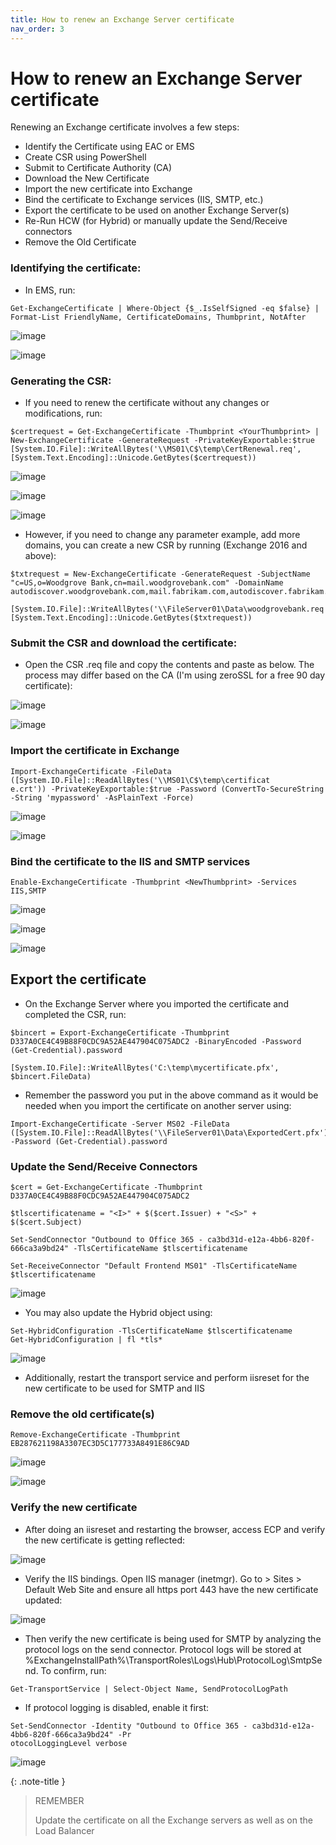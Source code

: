 ```yaml
---
title: How to renew an Exchange Server certificate
nav_order: 3
---
```


# How to renew an Exchange Server certificate

Renewing an Exchange certificate involves a few steps:

- Identify the Certificate using EAC or EMS
- Create CSR using PowerShell
- Submit to Certificate Authority (CA)
- Download the New Certificate
- Import the new certificate into Exchange
- Bind the certificate to Exchange services (IIS, SMTP, etc.)
- Export the certificate to be used on another Exchange Server(s)
- Re-Run HCW (for Hybrid) or manually update the Send/Receive connectors
- Remove the Old Certificate



### Identifying the certificate:

* In EMS, run:


```
Get-ExchangeCertificate | Where-Object {$_.IsSelfSigned -eq $false} | Format-List FriendlyName, CertificateDomains, Thumbprint, NotAfter
```

![image](https://github.com/user-attachments/assets/a00f3ba8-5dfc-4fdc-abb1-25b65eaa0733)


![image](https://github.com/user-attachments/assets/e915ad4a-53f4-4824-b82f-7d9951b3aebe)


### Generating the CSR:

* If you need to renew the certificate without any changes or modifications, run:


```
$certrequest = Get-ExchangeCertificate -Thumbprint <YourThumbprint> | New-ExchangeCertificate -GenerateRequest -PrivateKeyExportable:$true
[System.IO.File]::WriteAllBytes('\\MS01\C$\temp\CertRenewal.req', [System.Text.Encoding]::Unicode.GetBytes($certrequest))
```

![image](https://github.com/user-attachments/assets/4f4aa8db-aee4-41dc-9356-a68e61b4d444)


![image](https://github.com/user-attachments/assets/d23227fd-b0c3-4f89-873a-380418b34105)


![image](https://github.com/user-attachments/assets/0bf60957-7377-471d-8e34-0d564c9d9ff0)


* However, if you need to change any parameter example, add more domains, you can create a new CSR by running (Exchange 2016 and above):

```
$txtrequest = New-ExchangeCertificate -GenerateRequest -SubjectName "c=US,o=Woodgrove Bank,cn=mail.woodgrovebank.com" -DomainName autodiscover.woodgrovebank.com,mail.fabrikam.com,autodiscover.fabrikam.com

[System.IO.File]::WriteAllBytes('\\FileServer01\Data\woodgrovebank.req', [System.Text.Encoding]::Unicode.GetBytes($txtrequest))
```

### Submit the CSR and download the certificate:

* Open the CSR .req file and copy the contents and paste as below. The process may differ based on the CA (I'm using zeroSSL for a free 90 day certificate):


![image](https://github.com/user-attachments/assets/ee1682c0-076d-4f9d-bf51-9ff964d4b634)


![image](https://github.com/user-attachments/assets/2d8dd5e7-5418-4828-971e-242c81d8b82b)


### Import the certificate in Exchange


```
Import-ExchangeCertificate -FileData ([System.IO.File]::ReadAllBytes('\\MS01\C$\temp\certificat
e.crt')) -PrivateKeyExportable:$true -Password (ConvertTo-SecureString -String 'mypassword' -AsPlainText -Force)
```

![image](https://github.com/user-attachments/assets/ed4b2725-4708-4298-acf8-6bcc75cb22b3)


![image](https://github.com/user-attachments/assets/ca482d97-707c-447e-98e6-6420721196bc)


### Bind the certificate to the IIS and SMTP services

```
Enable-ExchangeCertificate -Thumbprint <NewThumbprint> -Services IIS,SMTP
```

![image](https://github.com/user-attachments/assets/ed1b7941-1ff1-415a-9d68-469831063b09)


![image](https://github.com/user-attachments/assets/f9ad5280-4c62-4876-b10f-a94ded5849c6)


![image](https://github.com/user-attachments/assets/f66d6a06-4589-4ec4-be20-4252b5f18eb7)


## Export the certificate

* On the Exchange Server where you imported the certificate and completed the CSR, run:

```
$bincert = Export-ExchangeCertificate -Thumbprint D337A0CE4C49B88F0CDC9A52AE447904C075ADC2 -BinaryEncoded -Password (Get-Credential).password

[System.IO.File]::WriteAllBytes('C:\temp\mycertificate.pfx', $bincert.FileData)
```

* Remember the password you put in the above command as it would be needed when you import the certificate on another server using:

```
Import-ExchangeCertificate -Server MS02 -FileData ([System.IO.File]::ReadAllBytes('\\FileServer01\Data\ExportedCert.pfx')) -Password (Get-Credential).password
```

### Update the Send/Receive Connectors


```
$cert = Get-ExchangeCertificate -Thumbprint D337A0CE4C49B88F0CDC9A52AE447904C075ADC2

$tlscertificatename = "<I>" + $($cert.Issuer) + "<S>" + $($cert.Subject)

Set-SendConnector "Outbound to Office 365 - ca3bd31d-e12a-4bb6-820f-666ca3a9bd24" -TlsCertificateName $tlscertificatename

Set-ReceiveConnector "Default Frontend MS01" -TlsCertificateName $tlscertificatename
```

![image](https://github.com/user-attachments/assets/fc55c14a-4a55-44ec-b382-9c3e43163dba)


* You may also update the Hybrid object using:

```
Set-HybridConfiguration -TlsCertificateName $tlscertificatename
Get-HybridConfiguration | fl *tls*
```

![image](https://github.com/user-attachments/assets/37db5c42-1d15-4802-a17b-2d45ae88cfac)


* Additionally, restart the transport service and perform iisreset for the new certificate to be used for SMTP and IIS


### Remove the old certificate(s)

```
Remove-ExchangeCertificate -Thumbprint EB287621198A3307EC3D5C177733A8491E86C9AD
```

![image](https://github.com/user-attachments/assets/90f46718-7a76-4106-84a4-c7ca04bf1ad1)


![image](https://github.com/user-attachments/assets/2931ae6f-e619-4541-8a9a-16489b870f14)


### Verify the new certificate 

* After doing an iisreset and restarting the browser, access ECP and verify the new certificate is getting reflected:


![image](https://github.com/user-attachments/assets/2e4e61a1-48aa-4463-bb82-9edf780cf519)

* Verify the IIS bindings. Open IIS manager (inetmgr). Go to <Server Name> > Sites > Default Web Site and ensure all https port 443 have the new certificate updated:

![image](https://github.com/user-attachments/assets/42afa2e1-49aa-4b48-a93f-fb12510ed42f)


* Then verify the new certificate is being used for SMTP by analyzing the protocol logs on the send connector. Protocol logs will be stored at %ExchangeInstallPath%\TransportRoles\Logs\Hub\ProtocolLog\SmtpSend. To confirm, run:

```
Get-TransportService | Select-Object Name, SendProtocolLogPath
```


* If protocol logging is disabled, enable it first:

```
Set-SendConnector -Identity "Outbound to Office 365 - ca3bd31d-e12a-4bb6-820f-666ca3a9bd24" -Pr
otocolLoggingLevel verbose
```

![image](https://github.com/user-attachments/assets/1e5e2d93-417b-4b46-a5d7-fb3df23951dd)

{: .note-title }
> REMEMBER
>
> Update the certificate on all the Exchange servers as well as on the Load Balancer
